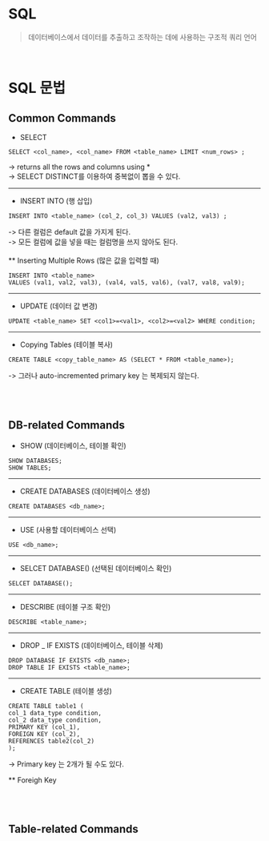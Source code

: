# SQL

>데이터베이스에서 데이터를 추출하고 조작하는 데에 사용하는 구조적 쿼리 언어
<br/>

# SQL 문법
## Common Commands

- SELECT 
```MySQL
SELECT <col_name>, <col_name> FROM <table_name> LIMIT <num_rows> ;
```
-> returns all the rows and columns using *  
-> SELECT DISTINCT를 이용하여 중복없이 뽑을 수 있다.

- - -

- INSERT INTO (행 삽입)
```MySQL
INSERT INTO <table_name> (col_2, col_3) VALUES (val2, val3) ;
```
-> 다른 컬럼은 default 값을 가지게 된다.  
-> 모든 컬럼에 값을 넣을 때는 컬럼명을 쓰지 않아도 된다.  
<br/>
** Inserting Multiple Rows (많은 값을 입력할 때)
 ```MySQL
INSERT INTO <table_name>
VALUES (val1, val2, val3), (val4, val5, val6), (val7, val8, val9);
``` 

- - -

- UPDATE (데이터 값 변경)
```MySQL
UPDATE <table_name> SET <col1>=<val1>, <col2>=<val2> WHERE condition;
```

- - -

- Copying Tables (테이블 복사)
```MySQL
CREATE TABLE <copy_table_name> AS (SELECT * FROM <table_name>);
```
-> 그러나 auto-incremented primary key 는 복제되지 않는다.

<br/>
<br/>

## DB-related Commands
- SHOW (데이터베이스, 테이블 확인)
```MySQL
SHOW DATABASES;
SHOW TABLES;
```

- - -

- CREATE DATABASES (데이터베이스 생성)
```MySQL
CREATE DATABASES <db_name>;
```

- - -

- USE (사용할 데이터베이스 선택)
```MySQL
USE <db_name>;
```

- - -

- SELCET DATABASE() (선택된 데이터베이스 확인)
```MySQL
SELCET DATABASE();
```

- - -

- DESCRIBE (테이블 구조 확인)
```MySQL
DESCRIBE <table_name>;
```

- - -

- DROP _ IF EXISTS (데이터베이스, 테이블 삭제)
```MySQL
DROP DATABASE IF EXISTS <db_name>;
DROP TABLE IF EXISTS <table_name>;
```

- - -

- CREATE TABLE (테이블 생성)
```MySQL
CREATE TABLE table1 (
col_1 data_type condition,
col_2 data_type condition,
PRIMARY KEY (col_1),
FOREIGN KEY (col_2),
REFERENCES table2(col_2)
);
```
-> Primary key 는 2개가 될 수도 있다.  
  
** Foreigh Key

<br/>
<br/>

## Table-related Commands













